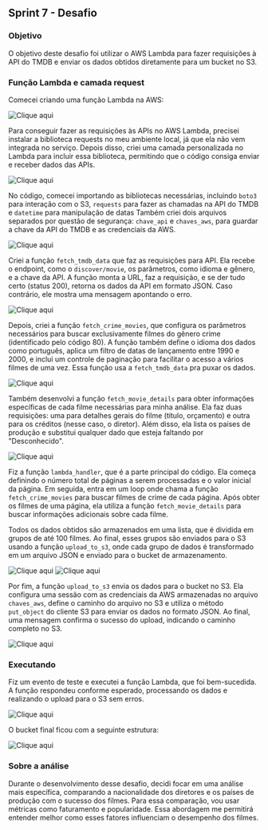 ##   Sprint 7 - Desafio 

### Objetivo
O objetivo deste desafio foi utilizar o AWS Lambda para fazer requisições à API do TMDB e enviar os dados obtidos diretamente para um bucket no S3.


### Função Lambda e camada request
Comecei criando uma função Lambda na AWS:

![Clique aqui](../evidencias/funcao_lambda.jpg)

Para conseguir fazer as requisições às APIs no AWS Lambda, precisei instalar a biblioteca requests no meu ambiente local, já que ela não vem integrada no serviço. Depois disso, criei uma camada personalizada no Lambda para incluir essa biblioteca, permitindo que o código consiga enviar e receber dados das APIs. 

![Clique aqui](../evidencias/camadas.jpg)

No código, comecei importando as bibliotecas necessárias, incluindo `boto3` para interação com o S3, `requests` para fazer as chamadas na API do TMDB e `datetime` para manipulação de datas Também criei dois arquivos separados por questão de segurança: `chave_api` e `chaves_aws`, para guardar a chave da API do TMDB e as credenciais da AWS.

![Clique aqui](../evidencias/imports.jpg)

Criei a função `fetch_tmdb_data` que faz as requisições para API. Ela recebe o endpoint, como o `discover/movie`, os parâmetros, como idioma e gênero, e a chave da API. A função monta a URL, faz a requisição, e se der tudo certo (status 200), retorna os dados da API em formato JSON. Caso contrário, ele mostra uma mensagem apontando o erro.

![Clique aqui](../evidencias/fetch_tmdb_data.jpg)

Depois, criei a função `fetch_crime_movies`, que configura os parâmetros necessários para buscar exclusivamente filmes do gênero crime (identificado pelo código 80). A função também define o idioma dos dados como português, aplica um filtro de datas de lançamento entre 1990 e 2000, e inclui um controle de paginação para facilitar o acesso a vários filmes de uma vez. Essa função usa a `fetch_tmdb_data` pra puxar os dados.

![Clique aqui](../evidencias/fetch_crime_movies.jpg)

Também desenvolvi a função `fetch_movie_details` para obter informações específicas de cada filme necessárias para minha análise. Ela faz duas requisições: uma para detalhes gerais do filme (título, orçamento) e outra para os créditos (nesse caso, o diretor). Além disso, ela lista os países de produção e substitui qualquer dado que esteja faltando por "Desconhecido".

![Clique aqui](../evidencias/fetch_movies_details.jpg)

Fiz a função `lambda_handler`, que é a parte principal do código. Ela começa definindo o número total de páginas a serem processadas e o valor inicial da página. Em seguida, entra em um loop onde chama a função `fetch_crime_movies` para buscar filmes de crime de cada página. Após obter os filmes de uma página, ela utiliza a função `fetch_movie_details` para buscar informações adicionais sobre cada filme.

Todos os dados obtidos são armazenados em uma lista, que é dividida em grupos de até 100 filmes. Ao final, esses grupos são enviados para o S3 usando a função `upload_to_s3`, onde cada grupo de dados é transformado em um arquivo JSON e enviado para o bucket de armazenamento.

![Clique aqui](../evidencias/lambda_handler1.jpg)
![Clique aqui](../evidencias/lambda_handler2.jpg)

Por fim, a função `upload_to_s3` envia os dados para o bucket no S3. Ela configura uma sessão com as credenciais da AWS armazenadas no arquivo `chaves_aws`, define o caminho do arquivo no S3 e utiliza o método `put_object` do cliente S3 para enviar os dados no formato JSON. Ao final, uma mensagem confirma o sucesso do upload, indicando o caminho completo no S3.

![Clique aqui](../evidencias/upload_to_s3.jpg)


### Executando
Fiz um evento de teste e executei a função Lambda, que foi bem-sucedida. A função respondeu conforme esperado, processando os dados e realizando o upload para o S3 sem erros.

![Clique aqui](../evidencias/paginas_carregadas.jpg)

O bucket final ficou com a seguinte estrutura:

![Clique aqui](../evidencias/objetos_bucket.jpg)


### Sobre a análise
Durante o desenvolvimento desse desafio, decidi focar em uma análise mais específica, comparando a nacionalidade dos diretores e os países de produção com o sucesso dos filmes. Para essa comparação, vou usar métricas como faturamento e popularidade. Essa abordagem me permitirá entender melhor como esses fatores influenciam o desempenho dos filmes.